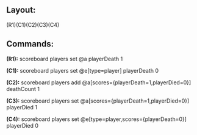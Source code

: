 ## Layout:

(R1)(C1)(C2)(C3)(C4)

## Commands:

**(R1):** scoreboard players set @a playerDeath 1

**(C1):** scoreboard players set @e[type=player] playerDeath 0

**(C2):** scoreboard players add @a[scores={playerDeath=1,playerDied=0}] deathCount 1

**(C3):** scoreboard players set @a[scores={playerDeath=1,playerDied=0}] playerDied 1

**(C4):** scoreboard players set @e[type=player,scores={playerDeath=0}] playerDied 0
